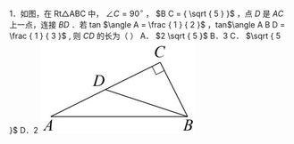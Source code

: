 1．如图，在 Rt△ABC 中， $\angle C = 9 0 ^ { \circ }$ ， $B C = { \sqrt { 5 } }$ ，点 $D$ 是 $A C$ 上一点，连接 $B D$ ．若 tan $\angle A = \frac { 1 } { 2 }$ ，tan$\angle A B D = \frac { 1 } { 3 }$ , 则 $C D$ 的长为（ ）
A． $2 \sqrt { 5 }$ B．3 C． $\sqrt { 5 }$ D．2
![](<../../qs_image_DB/专题1-3_“12345”模型·选填压轴必备大招（共3种类型）（解析版）__/93fc582fe027c62a6dcde4a84e95b3ee864ace864ec8c84027cbfd916e4d115f.jpg>)
